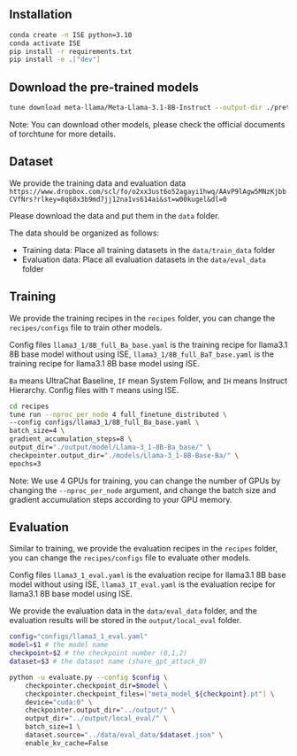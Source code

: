 


## Installation

```bash
conda create -n ISE python=3.10 
conda activate ISE
pip install -r requirements.txt
pip install -e .["dev"]
```

## Download the pre-trained models

```bash
tune download meta-llama/Meta-Llama-3.1-8B-Instruct --output-dir ./pretrained_models/llama3_1_8B_base
```
Note: You can download other models, please check the official documents of torchtune for more details.

## Dataset

We provide the training data and evaluation data `https://www.dropbox.com/scl/fo/o2xx3ust6o52agayi1hwq/AAvP9lAgw5MNzKjbbCVfNrs?rlkey=8q68x3b9md7jj12na1vs614ai&st=w00kugel&dl=0`

Please download the data and put them in the `data` folder.

The data should be organized as follows:

- Training data: Place all training datasets in the `data/train_data` folder
- Evaluation data: Place all evaluation datasets in the `data/eval_data` folder



## Training

We provide the training recipes in the `recipes` folder, you can change the `recipes/configs` file to train other models.

Config files `llama3_1/8B_full_Ba_base.yaml` is the training recipe for llama3.1 8B base model without using ISE, `llama3_1/8B_full_BaT_base.yaml` is the training recipe for llama3.1 8B base model using ISE. 

`Ba` means UltraChat Baseline, `IF` mean System Follow, and `IH` means Instruct Hierarchy. Config files with `T` means using ISE.

```bash
cd recipes
tune run --nproc_per_node 4 full_finetune_distributed \
--config configs/llama3_1/8B_full_Ba_base.yaml \
batch_size=4 \
gradient_accumulation_steps=8 \
output_dir="./output/model/Llama-3_1-8B-Ba_base/" \
checkpointer.output_dir="./models/Llama-3_1-8B-Base-Ba/" \
epochs=3 
```
Note: We use 4 GPUs for training, you can change the number of GPUs by changing the `--nproc_per_node` argument, and change the batch size and gradient accumulation steps according to your GPU memory.


## Evaluation

Similar to training, we provide the evaluation recipes in the `recipes` folder, you can change the `recipes/configs` file to evaluate other models.

Config files `llama3_1_eval.yaml` is the evaluation recipe for llama3.1 8B base model without using ISE, `llama3_1T_eval.yaml` is the evaluation recipe for llama3.1 8B base model using ISE.

We provide the evaluation data in the `data/eval_data` folder, and the evaluation results will be stored in the `output/local_eval` folder.




```bash
config="configs/llama3_1_eval.yaml"
model=$1 # the model name
checkpoint=$2 # the checkpoint number (0,1,2)
dataset=$3 # the dataset name (share_gpt_attack_0) 

python -u evaluate.py --config $config \
    checkpointer.checkpoint_dir=$model \
    checkpointer.checkpoint_files=["meta_model_${checkpoint}.pt"] \
    device="cuda:0" \
    checkpointer.output_dir="../output/" \
    output_dir="../output/local_eval/" \
    batch_size=1 \
    dataset.source="../data/eval_data/$dataset.json" \
    enable_kv_cache=False
```



















